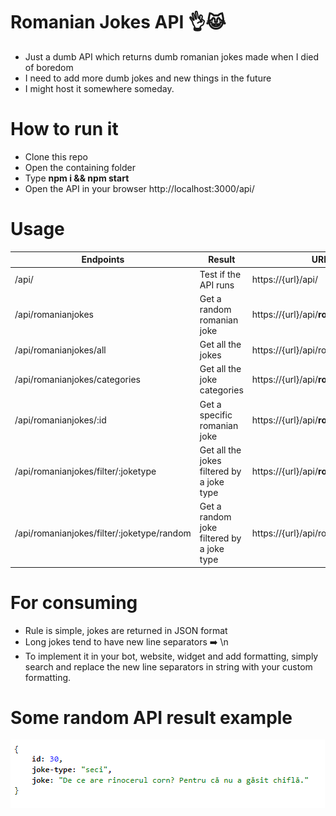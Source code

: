 # Romanian Jokes API 👌😹 
 * Just a dumb API which returns dumb romanian jokes made when I died of boredom
 * I need to add more dumb jokes and new things in the future
 * I might host it somewhere someday.

# How to run it
* Clone this repo
* Open the containing folder
* Type **npm i && npm start**
* Open the API in your browser http://localhost:3000/api/

# Usage

Endpoints | Result | URL Usage Example |
---------- | --- | ------------ |
/api/ | Test if the API runs | https://{url}/api/ |
/api/romanianjokes | Get a random romanian joke | https://{url}/api/**romanianjokes** |
/api/romanianjokes/all | Get all the jokes | https://{url}/api/romanianjokes/**all** |
/api/romanianjokes/categories | Get all the joke categories | https://{url}/api/**romanianjokes**/**categories** |
/api/romanianjokes/:id | Get a specific romanian joke | https://{url}/api/**romanianjokes**/**30** |
/api/romanianjokes/filter/:joketype | Get all the jokes filtered by a joke type | https://{url}/api/**romanianjokes**/filter/**seci** |
/api/romanianjokes/filter/:joketype/random | Get a random joke filtered by a joke type | https://{url}/api/romanianjokes/filter/**seci**/**random** |

# For consuming

* Rule is simple, jokes are returned in JSON format
* Long jokes tend to have new line separators ➡️ \\n
* To implement it in your bot, website, widget and add formatting, simply search and replace the new line separators in string with your custom formatting.

# Some random API result example

![Example result](https://github.com/tutyamxx/Romanian-Jokes-API/blob/master/randomjokeresult.PNG)
